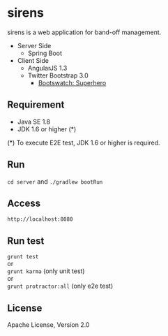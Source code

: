 # sirens
sirens is a web application for band-off management.

- Server Side
    - Spring Boot
- Client Side
    - AngularJS 1.3
    - Twitter Bootstrap 3.0
        - [Bootswatch: Superhero](http://bootswatch.com/superhero/)

## Requirement
- Java SE 1.8
- JDK 1.6 or higher (*)

(*) To execute E2E test, JDK 1.6 or higher is required.

## Run
`cd server` and `./gradlew bootRun`

## Access
`http://localhost:8080`

## Run test
`grunt test`  
or  
`grunt karma` (only unit test)  
or  
`grunt protractor:all` (only e2e test)

## License
Apache License, Version 2.0

